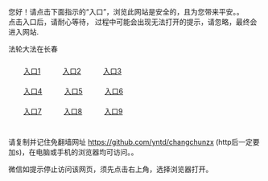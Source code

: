 您好！请点击下面指示的“入口”，浏览此网站是安全的，且为您带来平安。。 <br/>
点击入口后，请耐心等待， 过程中可能会出现无法打开的提示，请忽略，最终会进入网站. </br>

法轮大法在长春<br/>
<div style="padding:10px"><a style="margin:20px" target="_blank" href="https://dhmhmdnl7l9ad.cloudfront.net/2Qpsp?xsvuqe" id="ccLink1" rel="nofollow">入口1</a> <a target="_blank" style="margin:20px" href="https://d1vlwozvgozhcd.cloudfront.net/2Qpsp?gzlzjhnz" id="ccLink2" rel="nofollow">入口2</a> <a style="margin:20px" target="_blank" href="https://dod33vkud6rd4.cloudfront.net/2Qpsp?qjpftl" id="ccLink3" rel="nofollow">入口3</a></div>

<div style="padding:10px" ><a style="margin:20px" target="_blank" href="https://dhmhmdnl7l9ad.cloudfront.net/2Qpsp?xsvuqe" id="ccLink4" rel="nofollow">入口4</a> <a style="margin:20px" href="https://d1vlwozvgozhcd.cloudfront.net/2Qpsp?gzlzjhnz" target="_blank" id="ccLink5" rel="nofollow">入口5</a> <a style="margin:20px" href="https://dod33vkud6rd4.cloudfront.net/2Qpsp?qjpftl" target="_blank" id="ccLink6" rel="nofollow">入口6</a></div>

<div style="padding:10px"><a style="margin:20px" target="_blank" href="https://dhmhmdnl7l9ad.cloudfront.net/2Qpsp?xsvuqe" id="ccLink7" rel="nofollow">入口7</a> <a style="margin:20px" href="https://d1vlwozvgozhcd.cloudfront.net/2Qpsp?gzlzjhnz" target="_blank" id="ccLink8" rel="nofollow">入口8</a> <a style="margin:20px" target="_blank" href="https://dod33vkud6rd4.cloudfront.net/2Qpsp?qjpftl" id="ccLink9" rel="nofollow">入口9</a></div>

<br/>



请复制并记住免翻墙网址 https://github.com/yntd/changchunzx (http后一定要加s)，在电脑或手机的浏览器均可访问。。<br/>

微信如提示停止访问该网页，须先点击右上角，选择浏览器打开。
